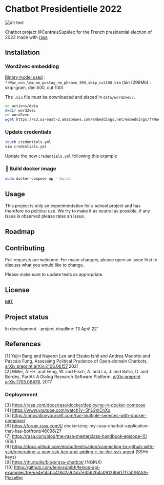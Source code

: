 # Chatbot Presidentielle 2022
![alt text](https://github.com/ArianeDlns/chatbot-presidentielle2022/img/rasa.png?raw=true)

Chatbot project @CentraleSupélec for the French presidential election of 2022 made with [rasa](https://rasa.com/)

## Installation

### Word2vec embedding

[Binary model used](https://fauconnier.github.io/) : `frWac_non_lem_no_postag_no_phrase_500_skip_cut100.bin` (bin (298Mb) : skip-gram, dim 500, cut 100)

The `.bin` file must be downloaded and placed in `data/word2vec/`.

```bash
cd actions/data
mkdir word2vec
cd word2vec 
wget https://s3.us-east-2.amazonaws.com/embeddings.net/embeddings/frWac_non_lem_no_postag_no_phrase_500_skip_cut100.bin
```
### Update credentials

```bash
touch credentials.yml
vim credentials.yml 
```

Update the new `credentials.yml` following this [example](https://github.com/RasaHQ/rasa/blob/main/rasa/cli/initial_project/credentials.yml)

### :whale: Build docker image
```bash
sudo docker-compose up --build
```

## Usage
This project is only an experimentation for a school project and has therefore no political use. We try to make it as neutral as possible, if any issue is observed please raise an issue. 

## Roadmap

## Contributing
Pull requests are welcome. For major changes, please open an issue first to discuss what you would like to change.

Please make sure to update tests as appropriate.

## License
[MIT]()

## Project status
In development - project deadline: 13 April 22'

## References
[1] Yejin Bang and Nayeon Lee and Etsuko Ishii and Andrea Madotto and Pascale Fung, Assessing Political Prudence of Open-domain Chatbots, [arXiv preprint arXiv:2106.06157](https://arxiv.org/abs/2106.06157),2021  
[2] Miller, A.~H. and Feng, W. and Fisch, A. and Lu, J. and Batra, D. and Bordes, ParlAI: A Dialog Research Software Platform, [arXiv preprint arXiv:1705.06476](https://arxiv.org/abs/2004.13637), 2017  

### Deployement 
[3] https://rasa.com/docs/rasa/docker/deploying-in-docker-compose  
[4] https://www.youtube.com/watch?v=5fjL2nICnXo  
[5] https://innovationyourself.com/run-multiple-services-with-docker-compose/  
[6] https://forum.rasa.com/t/ dockerizing-my-rasa-chatbot-application-that-has-botfront/46096/27  
[7] https://rasa.com/blog/the-rasa-masterclass-handbook-episode-11/ (SSL)  
[8] https://docs.github.com/en/authentication/connecting-to-github-with-ssh/generating-a-new-ssh-key-and-adding-it-to-the-ssh-agent (SSHh keys)  
[9] https://ttt.studio/blog/rasa-chatbot/ (NGINX)  
[10] https://github.com/teniosgmbh/tenios-api-examples/tree/e4e14cbc418d2a92ab7e3562b4a09128b61717a0/RASA-PizzaBot

